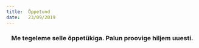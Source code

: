 ```yaml
---
title:  Õppetund
date:   23/09/2019
---
```


### <center>Me tegeleme selle õppetükiga. Palun proovige hiljem uuesti.</center>